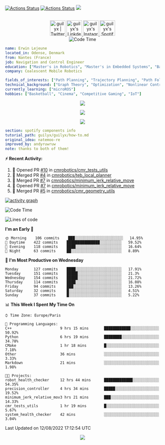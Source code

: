[![Actions Status](https://github.com/guilyx/guilyx/workflows/wakatime-stats/badge.svg)](https://github.com/guilyx/guilyx/actions)
[![Actions Status](https://github.com/guilyx/guilyx/workflows/update-gh-activity/badge.svg)](https://github.com/guilyx/guilyx/actions)
![](https://visitor-badge.glitch.me/badge?page_id=guilyx.guilyx)

<p align="center">
<br/>
<a href="https://twitter.com/nthofhisname">
  <img alt="guilyx | Twitter" width="50px" src="https://user-images.githubusercontent.com/43545812/144034996-602b144a-16e1-41cc-99e7-c6040b20dcaf.png"/>
</a>
<a href="https://www.linkedin.com/in/erwinlejeune-lkn">
  <img alt="guilyx's LinkdeIN" width="50px" src="https://user-images.githubusercontent.com/43545812/144035037-0f415fc7-9f96-4517-a370-ccc6e78a714b.png" />
</a>
<a href="https://www.instagram.com/nthofhisname">
  <img alt="guilyx's Instagram" width="50px" src="https://user-images.githubusercontent.com/43545812/144035088-0dfb165f-8fe0-4d13-896c-876c29d2b128.png" />
</a>
<a href="https://open.spotify.com/user/11147618695?si=zZFn6uAGRLyoU02lsG50GA">
  <img alt="guilyx's Spotify" width="50px" src="https://user-images.githubusercontent.com/43545812/144035120-1ad5169b-91c7-4078-bef9-6a82c733f373.png" />
</a>
<br>
<img alt="Code Time" src="https://img.shields.io/endpoint?style=flat&url=https://codetime-api.datreks.com/badge/1615?logoColor=white%26project=%26recentMS=0%26showProject=false" />
</p>

```yaml
name: Erwin Lejeune
located_in: Odense, Denmark
from: Nantes (France)
job: Navigation and Control Engineer
education: ["Master's in Robotics", "Master's in Embedded Systems", "Bachelor's in Electronics"]
company: Coalescent Mobile Robotics

fields_of_interests: ["Path Planning", "Trajectory Planning", "Path Following", "Behaviour Planning", "Localization", "Sensor Fusion", "Embedded Systems"]
technical_background: ["Graph Theory", "Optimization", "Nonlinear Control", "Real-Time Systems", "Automated Planning"]
currently_learning: ["microROS"]
hobbies: ["Basketball", "Cinema", "Competitive Gaming", "IoT"]
```

<p align="center">
  <img alig src="https://github-profile-trophy.vercel.app/?username=guilyx&column=6&rank=SSS,SS,S,AAA,AA,A,B,C" />
</p>

<p align="center">
  <a href="https://spotify-github-profile.vercel.app/api/view?uid=11147618695&redirect=true">
    <img src="https://spotify-github-profile.vercel.app/api/view?uid=11147618695&cover_image=true&theme=default&bar_color=e3e3e3&bar_color_cover=true">
  </a>
</p>

<p align="center">
  <img src="https://guilyx.vercel.app/api/top-played">
</p>
 
```yaml
section: spotify components info
tutorial_path: guilyx/guilyx/how-to.md
original_idea: natemoo-re
improved_by: andyruwruw
note: thanks to both of them!
```


**:zap: Recent Activity:**

<!--START_SECTION:activity-->
1. 💪 Opened PR [#10](https://github.com/cmrobotics/cmr_tests_utils/pull/10) in [cmrobotics/cmr_tests_utils](https://github.com/cmrobotics/cmr_tests_utils)
2. 🎉 Merged PR [#4](https://github.com/cmrobotics/teb_local_planner/pull/4) in [cmrobotics/teb_local_planner](https://github.com/cmrobotics/teb_local_planner)
3. 🎉 Merged PR [#7](https://github.com/cmrobotics/minimum_jerk_relative_move/pull/7) in [cmrobotics/minimum_jerk_relative_move](https://github.com/cmrobotics/minimum_jerk_relative_move)
4. 💪 Opened PR [#7](https://github.com/cmrobotics/minimum_jerk_relative_move/pull/7) in [cmrobotics/minimum_jerk_relative_move](https://github.com/cmrobotics/minimum_jerk_relative_move)
5. 🎉 Merged PR [#5](https://github.com/cmrobotics/cmr_geometry_utils/pull/5) in [cmrobotics/cmr_geometry_utils](https://github.com/cmrobotics/cmr_geometry_utils)
<!--END_SECTION:activity-->

[![activity graph](https://activity-graph.herokuapp.com/graph?username=guilyx&custom_title=Erwin's%20activity%20graph&theme=github-light&hide_border=true)](https://github.com/ashutosh00710/github-readme-activity-graph)

<!--START_SECTION:waka-->
![Code Time](http://img.shields.io/badge/Code%20Time-0%20secs-blue)

![Lines of code](https://img.shields.io/badge/From%20Hello%20World%20I%27ve%20Written-293%20Thousand%20lines%20of%20code-blue)

**I'm an Early 🐤** 

```text
🌞 Morning    106 commits    ███░░░░░░░░░░░░░░░░░░░░░░   14.95% 
🌆 Daytime    422 commits    ███████████████░░░░░░░░░░   59.52% 
🌃 Evening    118 commits    ████░░░░░░░░░░░░░░░░░░░░░   16.64% 
🌙 Night      63 commits     ██░░░░░░░░░░░░░░░░░░░░░░░   8.89%

```
📅 **I'm Most Productive on Wednesday** 

```text
Monday       127 commits    ████░░░░░░░░░░░░░░░░░░░░░   17.91% 
Tuesday      151 commits    █████░░░░░░░░░░░░░░░░░░░░   21.3% 
Wednesday    154 commits    █████░░░░░░░░░░░░░░░░░░░░   21.72% 
Thursday     114 commits    ████░░░░░░░░░░░░░░░░░░░░░   16.08% 
Friday       94 commits     ███░░░░░░░░░░░░░░░░░░░░░░   13.26% 
Saturday     32 commits     █░░░░░░░░░░░░░░░░░░░░░░░░   4.51% 
Sunday       37 commits     █░░░░░░░░░░░░░░░░░░░░░░░░   5.22%

```


📊 **This Week I Spent My Time On** 

```text
⌚︎ Time Zone: Europe/Paris

💬 Programming Languages: 
C++                      9 hrs 15 mins       ████████████░░░░░░░░░░░░░   50.92% 
Python                   6 hrs 19 mins       ████████░░░░░░░░░░░░░░░░░   34.78% 
CMake                    1 hr 18 mins        █░░░░░░░░░░░░░░░░░░░░░░░░   7.18% 
Other                    36 mins             ░░░░░░░░░░░░░░░░░░░░░░░░░   3.33% 
Markdown                 21 mins             ░░░░░░░░░░░░░░░░░░░░░░░░░   1.98%

🐱‍💻 Projects: 
robot_health_checker     12 hrs 44 mins      █████████████░░░░░░░░░░░░   54.35% 
precision_controller     4 hrs 34 mins       █████░░░░░░░░░░░░░░░░░░░░   19.52% 
minimum_jerk_relative_mov3 hrs 21 mins       ███░░░░░░░░░░░░░░░░░░░░░░   14.33% 
cmr_tests_utils          1 hr 19 mins        █░░░░░░░░░░░░░░░░░░░░░░░░   5.67% 
system_health_checker    42 mins             ░░░░░░░░░░░░░░░░░░░░░░░░░   3.04%

```


 Last Updated on 12/08/2022 17:12:54 UTC
<!--END_SECTION:waka-->

<p align="center">
  <img src="https://capsule-render.vercel.app/api?type=waving&color=gradient&height=60&section=footer"/>
</p>
